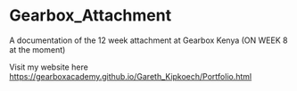 # Gearbox_Attachment
A documentation of the 12 week attachment at Gearbox Kenya
(ON WEEK 8 at the moment)

Visit my website here https://gearboxacademy.github.io/Gareth_Kipkoech/Portfolio.html
 
